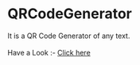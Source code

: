 # QRCodeGenerator
It is a QR Code Generator of any text.   
<br>
Have a Look :- [Click here](https://rghvgrv.github.io/QRCodeGenerator/)
              










